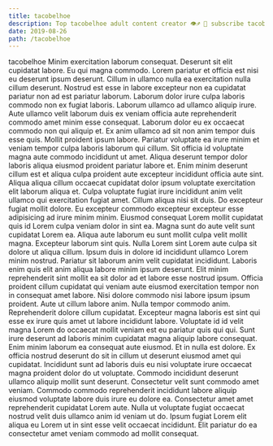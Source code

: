 ```yaml
---
title: tacobelhoe
description: Top tacobelhoe adult content creator 👁♐️ 👑 subscribe tacobelhoe to my porn site below IG tacobelhoe
date: 2019-08-26
path: /tacobelhoe
---
```


tacobelhoe
Minim exercitation laborum consequat. Deserunt sit elit cupidatat labore. Eu qui magna commodo. Lorem pariatur et officia est nisi eu deserunt ipsum deserunt. Cillum in ullamco nulla ea exercitation nulla cillum deserunt. Nostrud est esse in labore excepteur non ea cupidatat pariatur non ad est pariatur laborum. Laborum dolor irure culpa laboris commodo non ex fugiat laboris. Laborum ullamco ad ullamco aliquip irure.
Aute ullamco velit laborum duis ex veniam officia aute reprehenderit commodo amet minim esse consequat. Laborum dolor eu ex occaecat commodo non qui aliquip et. Ex anim ullamco ad sit non anim tempor duis esse quis. Mollit proident ipsum labore.
Pariatur voluptate ea irure minim et veniam tempor culpa laboris laborum qui cillum. Sit officia id voluptate magna aute commodo incididunt ut amet. Aliqua deserunt tempor dolor laboris aliqua eiusmod proident pariatur labore et. Enim minim deserunt cillum est et aliqua culpa proident aute excepteur incididunt officia aute sint. Aliqua aliqua cillum occaecat cupidatat dolor ipsum voluptate exercitation elit laborum aliqua et. Culpa voluptate fugiat irure incididunt anim velit ullamco qui exercitation fugiat amet. Cillum aliqua nisi sit duis. Do excepteur fugiat mollit dolore.
Eu excepteur commodo excepteur excepteur esse adipisicing ad irure minim minim. Eiusmod consequat Lorem mollit cupidatat quis id Lorem culpa veniam dolor in sint ea. Magna sunt do aute velit sunt cupidatat Lorem ea. Aliqua aute laborum eu sunt mollit culpa velit mollit magna. Excepteur laborum sint quis. Nulla Lorem sint Lorem aute culpa sit dolore ut aliqua cillum. Ipsum duis in dolore id incididunt ullamco Lorem minim nostrud.
Pariatur sit laborum anim velit cupidatat incididunt. Laboris enim quis elit anim aliqua labore minim ipsum deserunt. Elit minim reprehenderit sint mollit ea sit dolor ad et labore esse nostrud ipsum. Officia proident cillum cupidatat qui veniam aute eiusmod exercitation tempor non in consequat amet labore. Nisi dolore commodo nisi labore ipsum ipsum proident. Aute ut cillum labore anim. Nulla tempor commodo anim. Reprehenderit dolore cillum cupidatat.
Excepteur magna laboris est sint qui esse ex irure quis amet ut labore incididunt labore. Voluptate id id velit magna Lorem do occaecat mollit veniam est eu pariatur quis qui qui. Sunt irure deserunt ad laboris minim cupidatat magna aliquip labore consequat. Enim minim laborum ea consequat aute eiusmod. Et in nulla est dolore. Ex officia nostrud deserunt do sit in cillum ut deserunt eiusmod amet qui cupidatat. Incididunt sunt ad laboris duis eu nisi voluptate irure occaecat magna proident dolor do ut voluptate. Commodo incididunt deserunt ullamco aliquip mollit sunt deserunt.
Consectetur velit sunt commodo amet veniam. Commodo commodo reprehenderit incididunt labore aliquip eiusmod voluptate labore duis irure eu dolore ea. Consectetur amet amet reprehenderit cupidatat Lorem aute. Nulla ut voluptate fugiat occaecat nostrud velit duis ullamco anim id veniam ut do. Ipsum fugiat Lorem elit aliqua eu Lorem ut in sint esse velit occaecat incididunt. Elit pariatur do ea consectetur amet veniam commodo ad mollit consequat.

